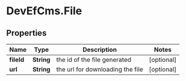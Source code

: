 # DevEfCms.File

## Properties
Name | Type | Description | Notes
------------ | ------------- | ------------- | -------------
**fileId** | **String** | the id of the file generated | [optional] 
**url** | **String** | the url for downloading the file | [optional] 

